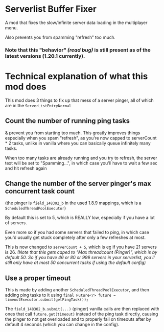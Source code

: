 # Serverlist Buffer Fixer
A mod that fixes the slow/infinite server data loading in the multiplayer menu. 

Also prevents you from spamming "refresh" too much.

### Note that this "behavior" *(read bug)* is still present as of the latest versions (1.20.1 currently).

# Technical explanation of what this mod does
This mod does 3 things to fix up that mess of a server pinger, all of which are in the `ServerListEntryNormal`

## Count the number of running ping tasks
& prevent you from starting too much. This greatly improves things especially when you spam "refresh", as you're now capped to serverCount * 2 tasks, unlike in vanilla where you can basically queue infinitely many tasks.  

When too many tasks are already running and you try to refresh, the server text will be set to "Spamming...", in which case you'll have to wait a few sec and hit refresh again

## Change the number of the server pinger's max concurrent task count
(the pinger is `field_148302_b` in the used 1.8.9 mappings, which is a `ScheduledThreadPoolExecutor`)

By default this is set to 5, which is REALLY low, especially if you have a lot of servers.

Even more so if you had some servers that failed to ping, in which case you'd usually get stuck completely after only a few refreshes at most.

This is now changed to `serverCount + 5`, which is eg if you have 21 servers is 26.
*(Note that this gets caped to "Max threadcount (Pinger)", which is by default 50. So if you have 46 or 80 or 999 servers in your serverlist, you'll still only have at most 50 concurrent tasks if using the default config)*

## Use a proper timeout
This is made by adding another `ScheduledThreadPoolExecutor`, and then adding ping tasks to it using `final Future<?> future = timeoutExecutor.submit(getPingTask());`

The `field_148302_b.submit(...)` (pinger) vanilla calls are then replaced with ones that call `future.get(timeout)` instead of the ping task directly, causing the pinger to not get overloaded and to properly fail on timeouts after by default 4 seconds (which you can change in the config).
